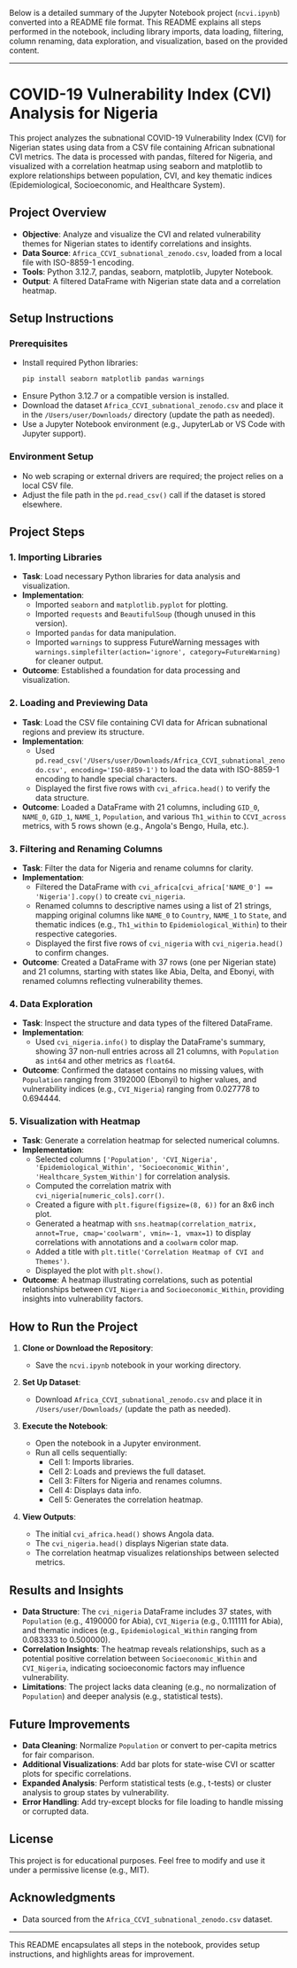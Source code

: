 Below is a detailed summary of the Jupyter Notebook project (`ncvi.ipynb`) converted into a README file format. This README explains all steps performed in the notebook, including library imports, data loading, filtering, column renaming, data exploration, and visualization, based on the provided content.

---

# COVID-19 Vulnerability Index (CVI) Analysis for Nigeria

This project analyzes the subnational COVID-19 Vulnerability Index (CVI) for Nigerian states using data from a CSV file containing African subnational CVI metrics. The data is processed with pandas, filtered for Nigeria, and visualized with a correlation heatmap using seaborn and matplotlib to explore relationships between population, CVI, and key thematic indices (Epidemiological, Socioeconomic, and Healthcare System).

## Project Overview

- **Objective**: Analyze and visualize the CVI and related vulnerability themes for Nigerian states to identify correlations and insights.
- **Data Source**: `Africa_CCVI_subnational_zenodo.csv`, loaded from a local file with ISO-8859-1 encoding.
- **Tools**: Python 3.12.7, pandas, seaborn, matplotlib, Jupyter Notebook.
- **Output**: A filtered DataFrame with Nigerian state data and a correlation heatmap.

## Setup Instructions

### Prerequisites
- Install required Python libraries:
  ```bash
  pip install seaborn matplotlib pandas warnings
  ```
- Ensure Python 3.12.7 or a compatible version is installed.
- Download the dataset `Africa_CCVI_subnational_zenodo.csv` and place it in the `/Users/user/Downloads/` directory (update the path as needed).
- Use a Jupyter Notebook environment (e.g., JupyterLab or VS Code with Jupyter support).

### Environment Setup
- No web scraping or external drivers are required; the project relies on a local CSV file.
- Adjust the file path in the `pd.read_csv()` call if the dataset is stored elsewhere.

## Project Steps

### 1. Importing Libraries
- **Task**: Load necessary Python libraries for data analysis and visualization.
- **Implementation**:
  - Imported `seaborn` and `matplotlib.pyplot` for plotting.
  - Imported `requests` and `BeautifulSoup` (though unused in this version).
  - Imported `pandas` for data manipulation.
  - Imported `warnings` to suppress FutureWarning messages with `warnings.simplefilter(action='ignore', category=FutureWarning)` for cleaner output.
- **Outcome**: Established a foundation for data processing and visualization.

### 2. Loading and Previewing Data
- **Task**: Load the CSV file containing CVI data for African subnational regions and preview its structure.
- **Implementation**:
  - Used `pd.read_csv('/Users/user/Downloads/Africa_CCVI_subnational_zenodo.csv', encoding='ISO-8859-1')` to load the data with ISO-8859-1 encoding to handle special characters.
  - Displayed the first five rows with `cvi_africa.head()` to verify the data structure.
- **Outcome**: Loaded a DataFrame with 21 columns, including `GID_0`, `NAME_0`, `GID_1`, `NAME_1`, `Population`, and various `Th1_within` to `CCVI_across` metrics, with 5 rows shown (e.g., Angola's Bengo, Huíla, etc.).

### 3. Filtering and Renaming Columns
- **Task**: Filter the data for Nigeria and rename columns for clarity.
- **Implementation**:
  - Filtered the DataFrame with `cvi_africa[cvi_africa['NAME_0'] == 'Nigeria'].copy()` to create `cvi_nigeria`.
  - Renamed columns to descriptive names using a list of 21 strings, mapping original columns like `NAME_0` to `Country`, `NAME_1` to `State`, and thematic indices (e.g., `Th1_within` to `Epidemiological_Within`) to their respective categories.
  - Displayed the first five rows of `cvi_nigeria` with `cvi_nigeria.head()` to confirm changes.
- **Outcome**: Created a DataFrame with 37 rows (one per Nigerian state) and 21 columns, starting with states like Abia, Delta, and Ebonyi, with renamed columns reflecting vulnerability themes.

### 4. Data Exploration
- **Task**: Inspect the structure and data types of the filtered DataFrame.
- **Implementation**:
  - Used `cvi_nigeria.info()` to display the DataFrame's summary, showing 37 non-null entries across all 21 columns, with `Population` as `int64` and other metrics as `float64`.
- **Outcome**: Confirmed the dataset contains no missing values, with `Population` ranging from 3192000 (Ebonyi) to higher values, and vulnerability indices (e.g., `CVI_Nigeria`) ranging from 0.027778 to 0.694444.

### 5. Visualization with Heatmap
- **Task**: Generate a correlation heatmap for selected numerical columns.
- **Implementation**:
  - Selected columns `['Population', 'CVI_Nigeria', 'Epidemiological_Within', 'Socioeconomic_Within', 'Healthcare_System_Within']` for correlation analysis.
  - Computed the correlation matrix with `cvi_nigeria[numeric_cols].corr()`.
  - Created a figure with `plt.figure(figsize=(8, 6))` for an 8x6 inch plot.
  - Generated a heatmap with `sns.heatmap(correlation_matrix, annot=True, cmap='coolwarm', vmin=-1, vmax=1)` to display correlations with annotations and a `coolwarm` color map.
  - Added a title with `plt.title('Correlation Heatmap of CVI and Themes')`.
  - Displayed the plot with `plt.show()`.
- **Outcome**: A heatmap illustrating correlations, such as potential relationships between `CVI_Nigeria` and `Socioeconomic_Within`, providing insights into vulnerability factors.

## How to Run the Project

1. **Clone or Download the Repository**:
   - Save the `ncvi.ipynb` notebook in your working directory.

2. **Set Up Dataset**:
   - Download `Africa_CCVI_subnational_zenodo.csv` and place it in `/Users/user/Downloads/` (update the path as needed).

3. **Execute the Notebook**:
   - Open the notebook in a Jupyter environment.
   - Run all cells sequentially:
     - Cell 1: Imports libraries.
     - Cell 2: Loads and previews the full dataset.
     - Cell 3: Filters for Nigeria and renames columns.
     - Cell 4: Displays data info.
     - Cell 5: Generates the correlation heatmap.

4. **View Outputs**:
   - The initial `cvi_africa.head()` shows Angola data.
   - The `cvi_nigeria.head()` displays Nigerian state data.
   - The correlation heatmap visualizes relationships between selected metrics.

## Results and Insights
- **Data Structure**: The `cvi_nigeria` DataFrame includes 37 states, with `Population` (e.g., 4190000 for Abia), `CVI_Nigeria` (e.g., 0.111111 for Abia), and thematic indices (e.g., `Epidemiological_Within` ranging from 0.083333 to 0.500000).
- **Correlation Insights**: The heatmap reveals relationships, such as a potential positive correlation between `Socioeconomic_Within` and `CVI_Nigeria`, indicating socioeconomic factors may influence vulnerability.
- **Limitations**: The project lacks data cleaning (e.g., no normalization of `Population`) and deeper analysis (e.g., statistical tests).

## Future Improvements
- **Data Cleaning**: Normalize `Population` or convert to per-capita metrics for fair comparison.
- **Additional Visualizations**: Add bar plots for state-wise CVI or scatter plots for specific correlations.
- **Expanded Analysis**: Perform statistical tests (e.g., t-tests) or cluster analysis to group states by vulnerability.
- **Error Handling**: Add try-except blocks for file loading to handle missing or corrupted data.

## License
This project is for educational purposes. Feel free to modify and use it under a permissive license (e.g., MIT).

## Acknowledgments
- Data sourced from the `Africa_CCVI_subnational_zenodo.csv` dataset.
  
--- 

This README encapsulates all steps in the notebook, provides setup instructions, and highlights areas for improvement. 
